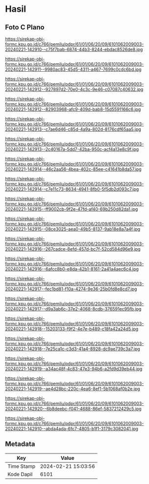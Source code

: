 # Hasil

## Foto C Plano

https://sirekap-obj-formc.kpu.go.id/c766/pemilu/pdpr/61/01/06/20/09/6101062009003-20240221-142910--c75f7bab-6874-44b3-8244-ebdac8526de8.jpg

https://sirekap-obj-formc.kpu.go.id/c766/pemilu/pdpr/61/01/06/20/09/6101062009003-20240221-142911--9980ac83-45d5-4311-a467-7699c0cdc6bd.jpg

https://sirekap-obj-formc.kpu.go.id/c766/pemilu/pdpr/61/01/06/20/09/6101062009003-20240221-142912--927897d2-70e0-4c3c-9e46-c07087c40632.jpg

https://sirekap-obj-formc.kpu.go.id/c766/pemilu/pdpr/61/01/06/20/09/6101062009003-20240221-142912--82903968-afc9-409d-bab8-15d5591166c6.jpg

https://sirekap-obj-formc.kpu.go.id/c766/pemilu/pdpr/61/01/06/20/09/6101062009003-20240221-142913--c7ae6d46-c85d-4a9a-802d-8176cdf65aa5.jpg

https://sirekap-obj-formc.kpu.go.id/c766/pemilu/pdpr/61/01/06/20/09/6101062009003-20240221-142913--2c40167a-5dd7-42ba-950c-acf4a13e8c9f.jpg

https://sirekap-obj-formc.kpu.go.id/c766/pemilu/pdpr/61/01/06/20/09/6101062009003-20240221-142914--46c2aa56-4bea-402c-85ee-c41641b8da57.jpg

https://sirekap-obj-formc.kpu.go.id/c766/pemilu/pdpr/61/01/06/20/09/6101062009003-20240221-142914--c7e11c73-8634-4941-8fb0-5f5db2d093c7.jpg

https://sirekap-obj-formc.kpu.go.id/c766/pemilu/pdpr/61/01/06/20/09/6101062009003-20240221-142915--ff9002cb-9f2e-47fd-af40-69b250d82da1.jpg

https://sirekap-obj-formc.kpu.go.id/c766/pemilu/pdpr/61/01/06/20/09/6101062009003-20240221-142915--08ce3025-aea0-49b5-8137-9ab18e8a7a4f.jpg

https://sirekap-obj-formc.kpu.go.id/c766/pemilu/pdpr/61/01/06/20/09/6101062009003-20240221-142916--267cadce-8efd-457d-bc7f-52cd584d96e9.jpg

https://sirekap-obj-formc.kpu.go.id/c766/pemilu/pdpr/61/01/06/20/09/6101062009003-20240221-142916--6afcc8b0-e8da-42b1-8161-2a41a4aec6c4.jpg

https://sirekap-obj-formc.kpu.go.id/c766/pemilu/pdpr/61/01/06/20/09/6101062009003-20240221-142917--fec1bd81-f10a-4274-9e36-25b0fd8e8cd7.jpg

https://sirekap-obj-formc.kpu.go.id/c766/pemilu/pdpr/61/01/06/20/09/6101062009003-20240221-142917--d9a3ab6c-37e2-4068-8cdb-376591ec95fb.jpg

https://sirekap-obj-formc.kpu.go.id/c766/pemilu/pdpr/61/01/06/20/09/6101062009003-20240221-142918--15203133-f9f2-4e7e-b489-c18fa42a24d5.jpg

https://sirekap-obj-formc.kpu.go.id/c766/pemilu/pdpr/61/01/06/20/09/6101062009003-20240221-142918--7e25ca1c-c3d3-41a4-8928-dc9ae739c3a7.jpg

https://sirekap-obj-formc.kpu.go.id/c766/pemilu/pdpr/61/01/06/20/09/6101062009003-20240221-142919--a34ac48f-4c83-47e3-94b6-a2fd9d39eb44.jpg

https://sirekap-obj-formc.kpu.go.id/c766/pemilu/pdpr/61/01/06/20/09/6101062009003-20240221-142919--ae4d28bc-220c-4ea6-8ef1-5b1068af0b2e.jpg

https://sirekap-obj-formc.kpu.go.id/c766/pemilu/pdpr/61/01/06/20/09/6101062009003-20240221-142920--6b8deebc-f041-4688-86ef-5837212429c5.jpg

https://sirekap-obj-formc.kpu.go.id/c766/pemilu/pdpr/61/01/06/20/09/6101062009003-20240221-142910--abda4ada-6fc7-4805-b1f1-3179c3082041.jpg


## Metadata

| Key        | Value               |
| ---------- | ------------------- |
| Time Stamp | 2024-02-21 15:03:56 |
| Kode Dapil | 6101                |



